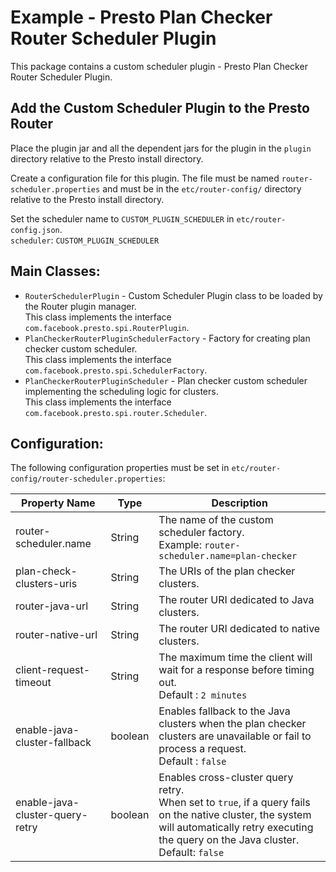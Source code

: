 # Example - Presto Plan Checker Router Scheduler Plugin
This package contains a custom scheduler plugin - Presto Plan Checker Router Scheduler Plugin.

## Add the Custom Scheduler Plugin to the Presto Router
Place the plugin jar and all the dependent jars for the plugin in the `plugin` directory relative to the Presto install directory.

Create a configuration file for this plugin. The file must be named `router-scheduler.properties` and must be in the `etc/router-config/` directory relative to the Presto install directory.

Set the scheduler name to `CUSTOM_PLUGIN_SCHEDULER` in `etc/router-config.json`.  
``scheduler``: ``CUSTOM_PLUGIN_SCHEDULER``

## Main Classes:
* `RouterSchedulerPlugin` - Custom Scheduler Plugin class to be loaded by the Router plugin manager.  
  This class implements the interface `com.facebook.presto.spi.RouterPlugin`.
* `PlanCheckerRouterPluginSchedulerFactory` - Factory for creating plan checker custom scheduler.  
  This class implements the interface `com.facebook.presto.spi.SchedulerFactory`.
* `PlanCheckerRouterPluginScheduler` - Plan checker custom scheduler implementing the scheduling logic for clusters.  
  This class implements the interface `com.facebook.presto.spi.router.Scheduler`.

## Configuration:
The following configuration properties must be set in `etc/router-config/router-scheduler.properties`:

| Property Name                   | Type    | Description                                                                                                                                                                                        |                   
|---------------------------------|---------|----------------------------------------------------------------------------------------------------------------------------------------------------------------------------------------------------|
| router-scheduler.name           | String  | The name of the custom scheduler factory. <br> Example: `router-scheduler.name=plan-checker`                                                                                                       |
| plan-check-clusters-uris        | String  | The URIs of the plan checker clusters.                                                                                                                                                             |
| router-java-url                 | String  | The router URI dedicated to Java clusters.                                                                                                                                                         |
| router-native-url               | String  | The router URI dedicated to native clusters.                                                                                                                                                       |
| client-request-timeout          | String  | The maximum time the client will wait for a response before timing out.<br> Default : `2 minutes`                                                                                                  |
| enable-java-cluster-fallback    | boolean | Enables fallback to the Java clusters when the plan checker clusters are unavailable or fail to process a request.<br> Default : `false`                                                           |
| enable-java-cluster-query-retry | boolean | Enables cross-cluster query retry.<br>When set to `true`, if a query fails on the native cluster, the system will automatically retry executing the query on the Java cluster.<br>Default: `false` |